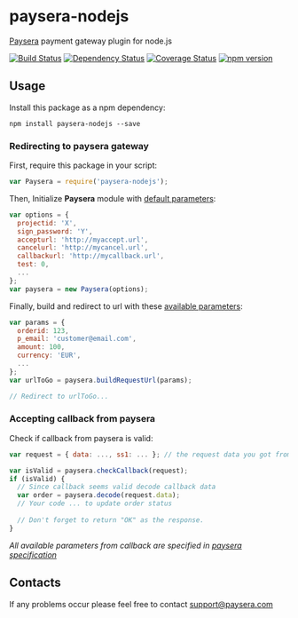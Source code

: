 # paysera-nodejs
[Paysera](http://www.paysera.com) payment gateway plugin for node.js

[![Build Status](https://travis-ci.org/dzonatan/paysera-nodejs.svg?branch=master)](https://travis-ci.org/dzonatan/paysera-nodejs) [![Dependency Status](https://gemnasium.com/dzonatan/paysera-nodejs.svg)](https://gemnasium.com/dzonatan/paysera-nodejs) [![Coverage Status](https://coveralls.io/repos/dzonatan/paysera-nodejs/badge.svg?branch=master&service=github)](https://coveralls.io/github/dzonatan/paysera-nodejs?branch=master) [![npm version](https://badge.fury.io/js/paysera-nodejs.svg)](https://badge.fury.io/js/paysera-nodejs)

## Usage

Install this package as a npm dependency:
```
npm install paysera-nodejs --save
```

### Redirecting to paysera gateway

First, require this package in your script:
```javascript
var Paysera = require('paysera-nodejs');
```

Then, Initialize **Paysera** module with [default parameters](https://developers.paysera.com/en/payments/current#request-parameters):
```javascript
var options = {
  projectid: 'X',
  sign_password: 'Y',
  accepturl: 'http://myaccept.url',
  cancelurl: 'http://mycancel.url',
  callbackurl: 'http://mycallback.url',
  test: 0,
  ...
};
var paysera = new Paysera(options);
```

Finally, build and redirect to url with these [available parameters](https://developers.paysera.com/en/payments/current#request-parameters):
```javascript
var params = {
  orderid: 123,
  p_email: 'customer@email.com',
  amount: 100,
  currency: 'EUR',
  ...
};
var urlToGo = paysera.buildRequestUrl(params);

// Redirect to urlToGo...
```

### Accepting callback from paysera

Check if callback from paysera is valid:
```javascript
var request = { data: ..., ss1: ... }; // the request data you got from paysera callback

var isValid = paysera.checkCallback(request);
if (isValid) {
  // Since callback seems valid decode callback data
  var order = paysera.decode(request.data);
  // Your code ... to update order status
  
  // Don't forget to return "OK" as the response.
}
```
*All available parameters from callback are specified in [paysera specification](https://developers.paysera.com/en/payments/current#request-parameters)*

## Contacts
If any problems occur please feel free to contact support@paysera.com
